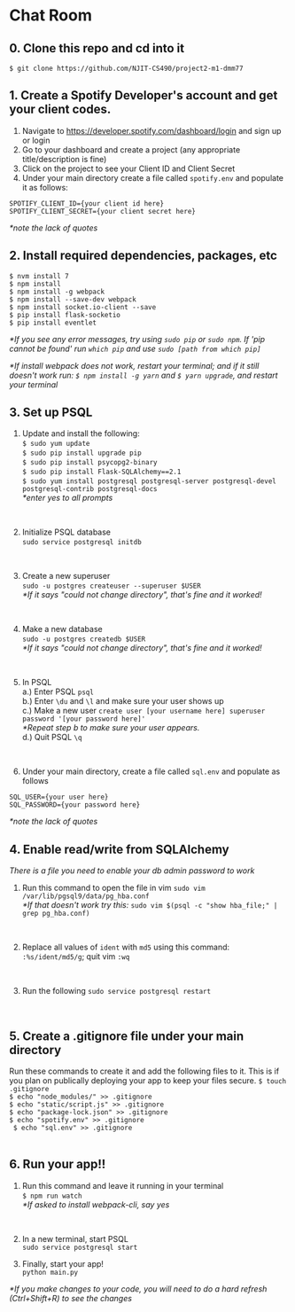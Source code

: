 # Chat Room #

## 0. Clone this repo and cd into it
```$ git clone https://github.com/NJIT-CS490/project2-m1-dmm77```
<br />


## 1. Create a Spotify Developer's account and get your client codes.
1. Navigate to https://developer.spotify.com/dashboard/login and sign up or login <br />
2. Go to your dashboard and create a project (any appropriate title/description is fine) <br />
3. Click on the project to see your Client ID and Client Secret <br />
4. Under your main directory create a file called `spotify.env` and populate it as follows:
```
SPOTIFY_CLIENT_ID={your client id here}
SPOTIFY_CLIENT_SECRET={your client secret here}
```
*\*note the lack of quotes*
<br />


## 2. Install required dependencies, packages, etc <br />
``` $ nvm install 7 ``` <br />
``` $ npm install ```  <br />
``` $ npm install -g webpack ```  <br />
``` $ npm install --save-dev webpack ```  <br />
``` $ npm install socket.io-client --save ```  <br />
``` $ pip install flask-socketio ```  <br />
``` $ pip install eventlet ``` 
<br  />

*\*If you see any error messages, try using `sudo pip` or `sudo npm`. If 'pip cannot be found' run `which pip` and use `sudo [path from which pip]`*
<br />

*\*If install webpack does not work, restart your terminal; and if it still doesn't work run: `$ npm install -g yarn` and `$ yarn upgrade`, and restart your terminal* 
<br />


## 3. Set up PSQL
1. Update and install the following:  <br />
``` $ sudo yum update ```  <br />
``` $ sudo pip install upgrade pip ```  <br />
``` $ sudo pip install psycopg2-binary ```  <br />
``` $ sudo pip install Flask-SQLAlchemy==2.1 ```  <br />
``` $ sudo yum install postgresql postgresql-server postgresql-devel postgresql-contrib postgresql-docs ```  <br />
*\*enter yes to all prompts* 
 <br />

2. Initialize PSQL database <br />
``` sudo service postgresql initdb ``` 
<br />

3. Create a new superuser <br />
``` sudo -u postgres createuser --superuser $USER ```  <br />
*\*If it says "could not change directory", that's fine and it worked!* 
<br />

4. Make a new database <br />
```sudo -u postgres createdb $USER ```  <br />
*\*If it says "could not change directory", that's fine and it worked!* 
<br />

5. In PSQL <br />
a.) Enter PSQL `psql` <br />
b.) Enter `\du` and `\l` and make sure your user shows up <br />
c.) Make a new user
``` create user [your username here] superuser password '[your password here]' ```  <br />
*\*Repeat step b to make sure your user appears.* <br />
d.) Quit PSQL ` \q ` 
<br />

6. Under your main directory, create a file called `sql.env` and populate as follows
```
SQL_USER={your user here} 
SQL_PASSWORD={your password here}
```
*\*note the lack of quotes*
<br />


## 4. Enable read/write from SQLAlchemy
*There is a file you need to enable your db admin password to work* <br />
1. Run this command to open the file in vim `sudo vim /var/lib/pgsql9/data/pg_hba.conf` <br />
*\*If that doesn't work try this:* `sudo vim $(psql -c "show hba_file;" | grep pg_hba.conf)` 
<br />

2. Replace all values of `ident` with `md5` using this command: `:%s/ident/md5/g`; quit vim `:wq`
<br />

3. Run the following `sudo service postgresql restart`
<br />


## 5. Create a .gitignore file under your main directory
Run these commands to create it and add the following files to it. This is if you plan on publically deploying your app to keep your files secure.
``` $ touch .gitignore ```  <br />
``` $ echo "node_modules/" >> .gitignore ```  <br />
``` $ echo "static/script.js" >> .gitignore ```  <br />
``` $ echo "package-lock.json" >> .gitignore ``` <br />
``` $ echo "spotify.env" >> .gitignore ```  <br />
``` $ echo "sql.env" >> .gitignore```  <br />
<br />


## 6. Run your app!!
1. Run this command and leave it running in your terminal <br />
```$ npm run watch```  <br />
*\*If asked to install webpack-cli, say yes*
<br />

2. In a new terminal, start PSQL <br />
``` sudo service postgresql start ```  

3. Finally, start your app! <br />
``` python main.py ```  <br />

*\*If you make changes to your code, you will need to do a hard refresh (Ctrl+Shift+R) to see the changes*
